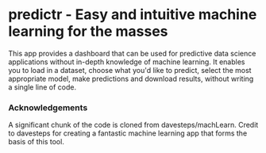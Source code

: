 # predictr - Easy and intuitive machine learning for the masses

This app provides a dashboard that can be used for predictive data science applications without in-depth knowledge of machine learning. It enables you to load in a dataset, choose what you'd like to predict, select the most appropriate model, make predictions and download results, without writing a single line of code.

### Acknowledgements
A significant chunk of the code is cloned from davesteps/machLearn. Credit to davesteps for creating a fantastic machine learning app that forms the basis of this tool.
